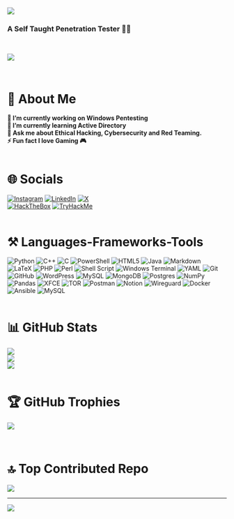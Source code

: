 <h1 align="">
    <img src="https://readme-typing-svg.herokuapp.com/?font=Righteous&size=35&center=false&vCenter=false&width=500&height=70&duration=4000&lines=Hi+There!+👋;+I'm+Aashwin+Sharma!;" />
</h1>

<h3 align="">A Self Taught Penetration Tester 👨‍💻</h3>
<br/>

![](https://media1.tenor.com/m/3HrIbcsMx-8AAAAC/f-society-mask.gif)

<br/>

# 💫 About Me
**🔭 I’m currently working on Windows Pentesting**<br>
**🌱 I’m currently learning Active Directory**<br>
**💬 Ask me about Ethical Hacking, Cybersecurity and Red Teaming.**<br>
**⚡ Fun fact I love Gaming 🎮** 
<br/><br/>

# 🌐 Socials
[![Instagram](https://img.shields.io/badge/Instagram-%23E4405F.svg?logo=Instagram&logoColor=white)](https://instagram.com/aashwins29) [![LinkedIn](https://img.shields.io/badge/LinkedIn-%230077B5.svg?logo=linkedin&logoColor=white)](https://linkedin.com/in/aashwin-sharma-a20158231) [![X](https://img.shields.io/badge/X-black.svg?logo=X&logoColor=white)](https://x.com/445hw1n) <br>[![HackTheBox](https://www.hackthebox.com/badge/image/886877)](https://app.hackthebox.com/profile/886877)
[![TryHackMe](https://tryhackme-badges.s3.amazonaws.com/445hw1n.png)](https://tryhackme.com/p/445hw1n)
<br/><br/>

# ⚒️ Languages-Frameworks-Tools 
![Python](https://img.shields.io/badge/python-3670A0?style=for-the-badge&logo=python&logoColor=ffdd54) ![C++](https://img.shields.io/badge/c++-%2300599C.svg?style=for-the-badge&logo=c%2B%2B&logoColor=white) ![C](https://img.shields.io/badge/c-%2300599C.svg?style=for-the-badge&logo=c&logoColor=white) ![PowerShell](https://img.shields.io/badge/PowerShell-%235391FE.svg?style=for-the-badge&logo=powershell&logoColor=white) ![HTML5](https://img.shields.io/badge/html5-%23E34F26.svg?style=for-the-badge&logo=html5&logoColor=white) ![Java](https://img.shields.io/badge/java-%23ED8B00.svg?style=for-the-badge&logo=openjdk&logoColor=white) ![Markdown](https://img.shields.io/badge/markdown-%23000000.svg?style=for-the-badge&logo=markdown&logoColor=white) ![LaTeX](https://img.shields.io/badge/latex-%23008080.svg?style=for-the-badge&logo=latex&logoColor=white) ![PHP](https://img.shields.io/badge/php-%23777BB4.svg?style=for-the-badge&logo=php&logoColor=white) ![Perl](https://img.shields.io/badge/perl-%2339457E.svg?style=for-the-badge&logo=perl&logoColor=white) ![Shell Script](https://img.shields.io/badge/shell_script-%23121011.svg?style=for-the-badge&logo=gnu-bash&logoColor=white) ![Windows Terminal](https://img.shields.io/badge/Windows%20Terminal-%234D4D4D.svg?style=for-the-badge&logo=windows-terminal&logoColor=white) ![YAML](https://img.shields.io/badge/yaml-%23ffffff.svg?style=for-the-badge&logo=yaml&logoColor=151515) ![Git](https://img.shields.io/badge/git-%23F05033.svg?style=for-the-badge&logo=git&logoColor=white) ![GitHub](https://img.shields.io/badge/github-%23121011.svg?style=for-the-badge&logo=github&logoColor=white) ![WordPress](https://img.shields.io/badge/WordPress-%23117AC9.svg?style=for-the-badge&logo=WordPress&logoColor=white) ![MySQL](https://img.shields.io/badge/mysql-4479A1.svg?style=for-the-badge&logo=mysql&logoColor=white) ![MongoDB](https://img.shields.io/badge/MongoDB-%234ea94b.svg?style=for-the-badge&logo=mongodb&logoColor=white) ![Postgres](https://img.shields.io/badge/postgres-%23316192.svg?style=for-the-badge&logo=postgresql&logoColor=white) ![NumPy](https://img.shields.io/badge/numpy-%23013243.svg?style=for-the-badge&logo=numpy&logoColor=white) ![Pandas](https://img.shields.io/badge/pandas-%23150458.svg?style=for-the-badge&logo=pandas&logoColor=white) ![XFCE](https://img.shields.io/badge/XFCE-%232284F2.svg?style=for-the-badge&logo=xfce&logoColor=white) ![TOR](https://img.shields.io/badge/tor-%237E4798.svg?style=for-the-badge&logo=tor-project&logoColor=white) ![Postman](https://img.shields.io/badge/Postman-FF6C37?style=for-the-badge&logo=postman&logoColor=white) ![Notion](https://img.shields.io/badge/Notion-%23000000.svg?style=for-the-badge&logo=notion&logoColor=white) ![Wireguard](https://img.shields.io/badge/wireguard-%2388171A.svg?style=for-the-badge&logo=wireguard&logoColor=white) ![Docker](https://img.shields.io/badge/docker-%230db7ed.svg?style=for-the-badge&logo=docker&logoColor=white) ![Ansible](https://img.shields.io/badge/ansible-%231A1918.svg?style=for-the-badge&logo=ansible&logoColor=white) ![MySQL](https://img.shields.io/badge/mysql-4479A1.svg?style=for-the-badge&logo=mysql&logoColor=white)
<br/><br/>

# 📊 GitHub Stats
![](https://github-readme-stats.vercel.app/api?username=A45hw1n&theme=gruvbox&hide_border=true&include_all_commits=true&count_private=true)<br/>
![](https://github-readme-streak-stats.herokuapp.com/?user=A45hw1n&theme=gruvbox&hide_border=true)<br/>
![](https://github-readme-stats.vercel.app/api/top-langs/?username=A45hw1n&theme=gruvbox&hide_border=true&include_all_commits=true&count_private=true&layout=compact)
<br/><br/>

# 🏆 GitHub Trophies
![](https://github-profile-trophy.vercel.app/?username=A45hw1n&theme=gruvbox&no-frame=false&no-bg=false&margin-w=4)
<br/><br/><br/>

<!-- ### 🐍 My Contributions 🐍
<hr>
<div align="center"> 
  <br>
  <img alt="snake eating my contributions" src="https://raw.githubusercontent.com/A45hw1n/A45hw1n/output/github-contribution-grid-snake.svg" />
  <br/><br/><br/>
</div> -->

# 🔝 Top Contributed Repo
![](https://github-contributor-stats.vercel.app/api?username=A45hw1n&limit=5&theme=gruvbox&combine_all_yearly_contributions=true)

---
[![](https://visitcount.itsvg.in/api?id=A45hw1n&icon=0&color=8)](https://visitcount.itsvg.in)
